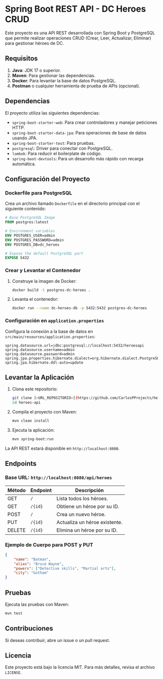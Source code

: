 # Spring Boot REST API - DC Heroes CRUD

Este proyecto es una API REST desarrollada con Spring Boot y PostgreSQL que permite realizar operaciones CRUD (Crear, Leer, Actualizar, Eliminar) para gestionar héroes de DC.

## Requisitos

1. **Java**: JDK 17 o superior.
2. **Maven**: Para gestionar las dependencias.
3. **Docker**: Para levantar la base de datos PostgreSQL.
4. **Postman** o cualquier herramienta de prueba de APIs (opcional).

## Dependencias

El proyecto utiliza las siguientes dependencias:

- `spring-boot-starter-web`: Para crear controladores y manejar peticiones HTTP.
- `spring-boot-starter-data-jpa`: Para operaciones de base de datos usando JPA.
- `spring-boot-starter-test`: Para pruebas.
- `postgresql`: Driver para conectar con PostgreSQL.
- `lombok`: Para reducir el boilerplate de código.
- `spring-boot-devtools`: Para un desarrollo más rápido con recarga automática.

## Configuración del Proyecto

### Dockerfile para PostgreSQL

Crea un archivo llamado `Dockerfile` en el directorio principal con el siguiente contenido:

```dockerfile
# Base PostgreSQL Image
FROM postgres:latest

# Environment variables
ENV POSTGRES_USER=admin
ENV POSTGRES_PASSWORD=admin
ENV POSTGRES_DB=dc_heroes

# Expose the default PostgreSQL port
EXPOSE 5432
```

### Crear y Levantar el Contenedor

1. Construye la imagen de Docker:
   ```bash
   docker build -t postgres-dc-heroes .
   ```

2. Levanta el contenedor:
   ```bash
   docker run --name dc-heroes-db -p 5432:5432 postgres-dc-heroes
   ```

### Configuración en `application.properties`

Configura la conexión a la base de datos en `src/main/resources/application.properties`:

```properties
spring.datasource.url=jdbc:postgresql://localhost:5432/heroesapi
spring.datasource.username=admin
spring.datasource.password=admin
spring.jpa.properties.hibernate.dialect=org.hibernate.dialect.PostgreSQLDialect
spring.jpa.hibernate.ddl-auto=update
```

## Levantar la Aplicación

1. Clona este repositorio:
   ```bash
   git clone [<URL_REPOSITORIO>](https://github.com/CarlosPProjects/heroes-api.git)
   cd heroes-api
   ```

2. Compila el proyecto con Maven:
   ```bash
   mvn clean install
   ```

3. Ejecuta la aplicación:
   ```bash
   mvn spring-boot:run
   ```

La API REST estará disponible en `http://localhost:8080`.

## Endpoints

### Base URL: `http://localhost:8080/api/heroes`

| Método | Endpoint        | Descripción                         |
|--------|-----------------|-------------------------------------|
| GET    | `/`             | Lista todos los héroes.             |
| GET    | `/{id}`         | Obtiene un héroe por su ID.         |
| POST   | `/`             | Crea un nuevo héroe.               |
| PUT    | `/{id}`         | Actualiza un héroe existente.       |
| DELETE | `/{id}`         | Elimina un héroe por su ID.         |

### Ejemplo de Cuerpo para POST y PUT

```json
{
    "name": "Batman",
    "alias": "Bruce Wayne",
    "powers": ["Detective skills", "Martial arts"],
    "city": "Gotham"
}
```

## Pruebas

Ejecuta las pruebas con Maven:
```bash
mvn test
```

## Contribuciones

Si deseas contribuir, abre un issue o un pull request.

## Licencia

Este proyecto está bajo la licencia MIT. Para más detalles, revisa el archivo `LICENSE`.


